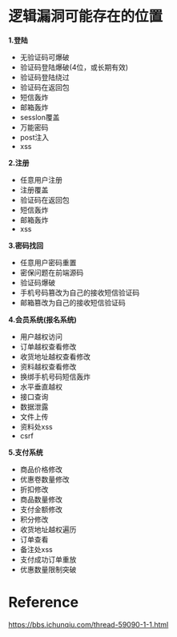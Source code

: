 # 逻辑漏洞可能存在的位置

**1.登陆**

- 无验证码可爆破
- 验证码登陆爆破(4位，或长期有效)
- 验证码登陆绕过
- 验证码在返回包
- 短信轰炸
- 邮箱轰炸
- sesslon覆盖
- 万能密码
- post注入
- xss

**2.注册**

- 任意用户注册
- 注册覆盖
- 验证码在返回包
- 短信轰炸
- 邮箱轰炸
- xss

**3.密码找回**

- 任意用户密码重置
- 密保问题在前端源码
- 验证码爆破
- 手机号码篡改为自己的接收短信验证码
- 邮箱篡改为自己的接收短信验证码

**4.会员系统(报名系统)**

- 用户越权访问
- 订单越权查看修改
- 收货地址越权查看修改
- 资料越权查看修改
- 换绑手机号码短信轰炸
- 水平垂直越权
- 接口查询
- 数据泄露
- 文件上传
- 资料处xss
- csrf

**5.支付系统**

- 商品价格修改
- 优惠卷数量修改
- 折扣修改
- 商品数量修改
- 支付金额修改
- 积分修改
- 收货地址越权遍历
- 订单查看
- 备注处xss
- 支付成功订单重放
- 优惠数量限制突破

# Reference

https://bbs.ichunqiu.com/thread-59090-1-1.html